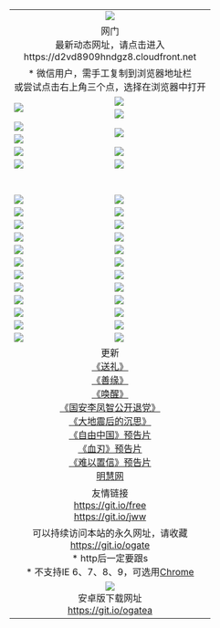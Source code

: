 ﻿<table>
  <tr></tr>
  <tr><td colspan=2 align=center><img src="https://cloud.githubusercontent.com/assets/11880933/13434984/f430fae2-e012-11e5-814f-c2df1e82b247.jpg" /></td></tr>
  <tr><td colspan=2 align=center>网门<br>最新动态网址，请点击进入
<br>https://d2vd8909hndgz8.cloudfront.net
    </td>
  </tr>
  <tr>
    <td colspan=2 align=center>* 微信用户，需手工复制到浏览器地址栏<br>或尝试点击右上角三个点，选择在浏览器中打开
    <!--br>* IE6打开动态网址须在选项中勾选TLS 1.0--></td>
  </tr>
  <tr>
    <td rowspan=2><a href="https://d2vd8909hndgz8.cloudfront.net/ogUP.aspx?name=11DKC.mp4&list=11DKC" target="_blank"><img src="https://d2vd8909hndgz8.cloudfront.net/Up/11DKC1.jpg" /></a></td> 
    <td><div><a href="https://d2vd8909hndgz8.cloudfront.net/ogUP.aspx?name=LRWS.mp4&list=LRWS" target="_blank"><img src="https://d2vd8909hndgz8.cloudfront.net/Up/LRWS.jpg" /></a></td>
   </tr>
  <tr>
    <td><a href="https://d2vd8909hndgz8.cloudfront.net/ogNiceVedio.aspx" target="_blank"><img src="https://d2vd8909hndgz8.cloudfront.net/Up/11TGKDY.jpg" /></a></td>
  </tr>
  <tr>
    <td><a href="https://d2vd8909hndgz8.cloudfront.net/ogUP.aspx?name=JQR.mp4&count=2" target="_blank"><img src="https://d2vd8909hndgz8.cloudfront.net/Up/JQR.jpg" /></a></td>   
    <td rowspan=2><a href="https://d2vd8909hndgz8.cloudfront.net/ogUP.aspx?name=JP.mp4&count=9" target="_blank"><img src="https://d2vd8909hndgz8.cloudfront.net/Up/JP.jpg" /></td>
  </tr>
  <tr>
    <td><a href="https://d2vd8909hndgz8.cloudfront.net/ogUP.aspx?name=WH.mp4" target="_blank"><img src="https://d2vd8909hndgz8.cloudfront.net/Up/WH.jpg" /></a></td>
  </tr>
  <tr>
    <td><a href="https://d2vd8909hndgz8.cloudfront.net/ogUP.aspx?name=SSZJ.mp4&list=SSZJ" target="_blank"><img src="https://d2vd8909hndgz8.cloudfront.net/Up/SSZJ.jpg" /></a></td>
    <td><a href="https://d2vd8909hndgz8.cloudfront.net/ogUP.aspx?name=WLSH.mp4&count=2" target="_blank"><img src="https://d2vd8909hndgz8.cloudfront.net/Up/WLSH.jpg" /></a</td>
  </tr>
  <tr>
    <td><a href="https://d2vd8909hndgz8.cloudfront.net/ogUP.aspx?name=ZY.mp4&count=2015|16" target="_blank"><img src="https://d2vd8909hndgz8.cloudfront.net/Up/ZY.jpg" /></a</td>
    <td><a href="https://d2vd8909hndgz8.cloudfront.net/ogUP.aspx?name=XTFY.mp4&count=B|2,A|24" target="_blank"><img src="https://d2vd8909hndgz8.cloudfront.net/Up/XTFY.jpg" /></a></td>
  </tr>
  <tr height="40">
  </tr>
  <tr>
    <td><a href="https://d2vd8909hndgz8.cloudfront.net/ogUP.aspx?name=4EE/QQ.mp4&list=4EEQQ" target="_blank"><img src="https://d2vd8909hndgz8.cloudfront.net/Up/4EE/QQ0.jpg"/></a></td>
    <td><a href="https://d2vd8909hndgz8.cloudfront.net/ogUP.aspx?name=4EE/HQ.mp4&list=4EEHQ" target="_blank"><img src="https://d2vd8909hndgz8.cloudfront.net/Up/4EE/HQ0.jpg"/></a></td>
  </tr>
  <tr>
    <td><a href="https://d2vd8909hndgz8.cloudfront.net/ogUP.aspx?name=4EE/ZG.mp4&list=4EEZG" target="_blank"><img src="https://d2vd8909hndgz8.cloudfront.net/Up/4EE/ZG0.jpg"/></a></td>
    <td><a href="https://d2vd8909hndgz8.cloudfront.net/ogUP.aspx?name=4EE/DJ.mp4&list=4EEDJ" target="_blank"><img src="https://d2vd8909hndgz8.cloudfront.net/Up/4EE/DJ0.jpg"/></a></td>
  </tr>
  <tr>
    <td><a href="https://d2vd8909hndgz8.cloudfront.net/ogUP.aspx?name=4EE/GX.mp4&list=4EEGX" target="_blank"><img src="https://d2vd8909hndgz8.cloudfront.net/Up/4EE/GX0.jpg"/></a></td>
    <td><a href="https://d2vd8909hndgz8.cloudfront.net/ogUP.aspx?name=4EE/HD.mp4&list=4EEHD" target="_blank"><img src="https://d2vd8909hndgz8.cloudfront.net/Up/4EE/HD0.jpg"/></a></td>
  </tr>
  <tr>
    <td><a href="https://d2vd8909hndgz8.cloudfront.net/ogUP.aspx?name=4EE/TX.mp4&list=4EETX" target="_blank"><img src="https://d2vd8909hndgz8.cloudfront.net/Up/4EE/TX0.jpg"/></a></td>
    <td><a href="https://d2vd8909hndgz8.cloudfront.net/ogUP.aspx?name=4EE/WZ.mp4&list=4EEWZ" target="_blank"><img src="https://d2vd8909hndgz8.cloudfront.net/Up/4EE/WZ0.jpg"/></a></td>
  </tr>
  <tr>
    <td><a href="https://d2vd8909hndgz8.cloudfront.net/onUP.aspx?name=https://d1ni6yqhqrtjo7.cloudfront.net/" target="_blank"><img src="https://d2vd8909hndgz8.cloudfront.net/Up/0DTW.jpg"/></a></td>
    <td><a href="https://d2vd8909hndgz8.cloudfront.net/onUP.aspx?name=https://d240ns8up8earz.cloudfront.net/acenter/" target="_blank"><img src="https://d2vd8909hndgz8.cloudfront.net/Up/0TDW.jpg" /></a></td>
  </tr>
  <tr>
    <td><a href="https://d2vd8909hndgz8.cloudfront.net/onUP.aspx?name=https://d4508d6vomz2p.cloudfront.net/gb/nsc413.htm" target="_blank"><img src="https://d2vd8909hndgz8.cloudfront.net/Up/0DJY.jpg" /></a></td>
    <td><a href="https://d2vd8909hndgz8.cloudfront.net/onUP.aspx?name=https://d4apjbhkuxer1.cloudfront.net/xtr/gb/prog204.html" target="_blank"><img src="https://d2vd8909hndgz8.cloudfront.net/Up/0XTR.jpg" /></a></td>
  </tr>
  <tr>
    <td><a href="https://d2vd8909hndgz8.cloudfront.net/onUP.aspx?name=https://d3aj00iefsmfgc.cloudfront.net/" target="_blank"><img src="https://d2vd8909hndgz8.cloudfront.net/Up/0MHW.jpg" /></a></td>
    <td><a href="https://d2vd8909hndgz8.cloudfront.net/onUP.aspx?name=https://d20wz7qt14x5d2.cloudfront.net/" target="_blank"><img src="https://d2vd8909hndgz8.cloudfront.net/Up/0ZJW.jpg" /></a></td>
  </tr>
  <tr>
    <td><a href="https://d2vd8909hndgz8.cloudfront.net/ogUP.aspx?name=0FG.zip" target="_blank"><img src="https://d2vd8909hndgz8.cloudfront.net/Up/0FG.jpg" /></a></td>
    <td><a href="https://d2vd8909hndgz8.cloudfront.net/ogUP.aspx?name=0FGA.apk" target="_blank"><img src="https://d2vd8909hndgz8.cloudfront.net/Up/0FGA.jpg" /></a></td>
  </tr>
  <tr>
    <td><a href="https://d2vd8909hndgz8.cloudfront.net/ogUP.aspx?name=0U.zip" target="_blank"><img src="https://d2vd8909hndgz8.cloudfront.net/Up/0U.jpg" /></a></td>
    <td><a href="https://d2vd8909hndgz8.cloudfront.net/ogUP.aspx?name=0UA.apk" target="_blank"><img src="https://d2vd8909hndgz8.cloudfront.net/Up/0UA.jpg" /></a></td>
  </tr>
  <tr>
    <td><a href="https://d2vd8909hndgz8.cloudfront.net/ogUP.aspx?name=0iPPOTV.zip" target="_blank"><img src="https://d2vd8909hndgz8.cloudfront.net/Up/0iPPOTV.jpg" /></a></td>
    <td><a href="https://d2vd8909hndgz8.cloudfront.net/ogUP.aspx?name=0iNTD.apk" target="_blank"><img src="https://d2vd8909hndgz8.cloudfront.net/Up/0iNTD.jpg" /></a></td>
  </tr>
  <tr>
    <td><a href="https://d2vd8909hndgz8.cloudfront.net/ogNice.aspx" target="_blank"><img src="https://d2vd8909hndgz8.cloudfront.net/Up/0WCYY.jpg" /></a></td>
    <td><a href="https://d2vd8909hndgz8.cloudfront.net/onCO.aspx?list=XWPL&mode=" target="_blank"><img src="https://d2vd8909hndgz8.cloudfront.net/Up/0WZTT.jpg" /></a></td> 
  </tr>
  <tr>
    <td><a href="https://d2vd8909hndgz8.cloudfront.net/ogDY.aspx" target="_blank"><img src="https://d2vd8909hndgz8.cloudfront.net/Up/0FK.jpg" /></a></td>
    <td><a href="https://d2vd8909hndgz8.cloudfront.net/ogST.aspx" target="_blank"><img src="https://d2vd8909hndgz8.cloudfront.net/Up/0ST.jpg" /></a></td> 
  </tr>
  <tr>
    <td colspan=2 align=center>更新<br>
      <a href="https://d2vd8909hndgz8.cloudfront.net/ogUP.aspx?name=4ESL.mp4" target="_blank">《送礼》</a><br>
      <a href="https://d2vd8909hndgz8.cloudfront.net/ogUP.aspx?name=4ESY.mp4" target="_blank">《善缘》</a><br>
      <a href="https://d2vd8909hndgz8.cloudfront.net/ogUP.aspx?name=4EHX.mp4" target="_blank">《唤醒》</a><br>
      <a href="https://d2vd8909hndgz8.cloudfront.net/ogUP.aspx?name=4LFZ.mp4" target="_blank">《国安李凤智公开退党》</a><br>
      <a href="https://d2vd8909hndgz8.cloudfront.net/ogUP.aspx?name=4DDZHDCS.mp4" target="_blank">《大地震后的沉思》</a><br>
      <a href="https://d2vd8909hndgz8.cloudfront.net/ogUP.aspx?name=11ZYZG0.mp4" target="_blank">《自由中国》预告片</a><br>
      <a href="https://d2vd8909hndgz8.cloudfront.net/ogUP.aspx?name=11XR.mp4" target="_blank">《血刃》预告片</a><br>
      <a href="https://d2vd8909hndgz8.cloudfront.net/ogUP.aspx?name=11NYZX.mp4&count=2" target="_blank">《难以置信》预告片</a><br>
      <a href="https://d2vd8909hndgz8.cloudfront.net/onUP.aspx?name=https://www.minghui.org/" target="_blank">明慧网</a>
    </td>
  </tr>
  <tr>
    <td colspan=2 align=center>友情链接<br>
      <a href="https://d2vd8909hndgz8.cloudfront.net/onUP.aspx?name=https://git.io/free" target="_blank">https://git.io/free</a><br>
      <a href="https://d2vd8909hndgz8.cloudfront.net/onUP.aspx?name=https://git.io/jww" target="_blank">https://git.io/jww</a></td>
    </td>
  </tr>
  <tr>
    <td colspan=2 align=center>可以持续访问本站的永久网址，请收藏<br/><a href="https://git.io/ogate" target="_blank">https://git.io/ogate</a><br/>* http后一定要跟s<br/>* 不支持IE 6、7、8、9，可选用<a href="https://d2vd8909hndgz8.cloudfront.net/ogUP.aspx?name=0ChromePortable.zip">Chrome</a></td>
  </tr>
  <tr>
    <td colspan=2 align=center><a href="https://d2vd8909hndgz8.cloudfront.net/ogUP.aspx?name=0oGate.apk" target="_blank"><img src="https://cloud.githubusercontent.com/assets/11880933/13720399/75e143ee-e842-11e5-9f0a-1421f423c80f.jpg" /></a><br>安卓版下载网址<br><a href="https://git.io/ogatea">https://git.io/ogatea</a></td>
  </tr>
  <!--tr>
    <td colspan=2 align=center>可能失效的动态网址
    </td>
  </tr-->
</table>

